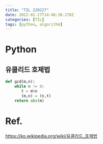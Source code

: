 ```yaml
---
title: "TIL 220227"
date: 2022-02-27T14:48:38.276Z
categories: [TIL]
tags: [python, algorithm]
---
```

# Python
## 유클리드 호제법

```py
def gcd(m,n):
    while n != 0:
       t = m%n
       (m,n) = (n,t)
    return abs(m)
```

# Ref.
<https://ko.wikipedia.org/wiki/유클리드_호제법>